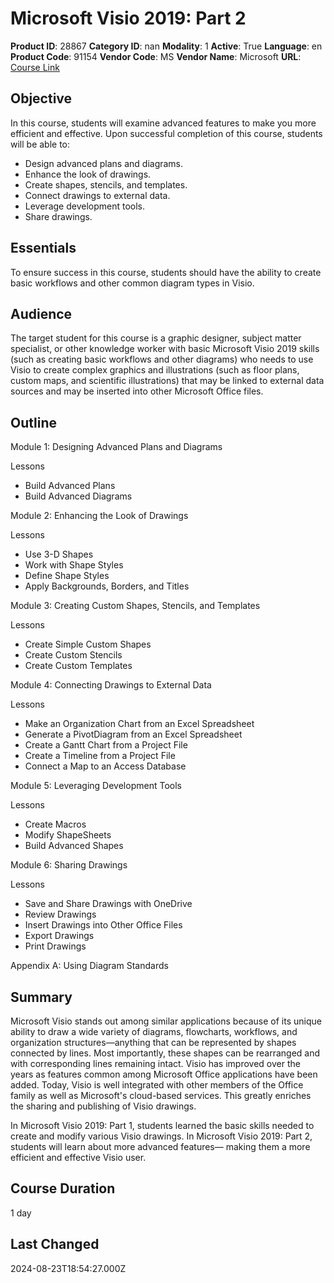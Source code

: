 # Microsoft Visio 2019: Part 2

**Product ID**: 28867
**Category ID**: nan
**Modality**: 1
**Active**: True
**Language**: en
**Product Code**: 91154
**Vendor Code**: MS
**Vendor Name**: Microsoft
**URL**: [Course Link](https://www.fastlaneus.com/course/microsoft-91154)

## Objective
In this course, students will examine advanced features to make you more efficient and effective. Upon successful completion of this course, students will be able to:

 
- Design advanced plans and diagrams.
- Enhance the look of drawings.
- Create shapes, stencils, and templates.
- Connect drawings to external data.
- Leverage development tools.
- Share drawings.

## Essentials
To ensure success in this course, students should have the ability to create basic workflows and other common diagram types in Visio.

## Audience
The target student for this course is a graphic designer, subject matter specialist, or other knowledge worker with basic Microsoft Visio 2019 skills (such as creating basic workflows and other diagrams) who needs to use Visio to create complex graphics and illustrations (such as floor plans, custom maps, and scientific illustrations) that may be linked to external data sources and may be inserted into other Microsoft Office files.

## Outline
Module 1: Designing Advanced Plans and Diagrams

 
Lessons

 
- Build Advanced Plans
- Build Advanced Diagrams

Module 2: Enhancing the Look of Drawings

 
Lessons

 
- Use 3-D Shapes
- Work with Shape Styles
- Define Shape Styles
- Apply Backgrounds, Borders, and Titles

Module 3: Creating Custom Shapes, Stencils, and Templates

 
Lessons

 
- Create Simple Custom Shapes
- Create Custom Stencils
- Create Custom Templates

Module 4: Connecting Drawings to External Data

 
Lessons

 
- Make an Organization Chart from an Excel Spreadsheet
- Generate a PivotDiagram from an Excel Spreadsheet
- Create a Gantt Chart from a Project File
- Create a Timeline from a Project File
- Connect a Map to an Access Database

Module 5: Leveraging Development Tools

 
Lessons

 
- Create Macros
- Modify ShapeSheets
- Build Advanced Shapes

Module 6: Sharing Drawings

 
Lessons

 
- Save and Share Drawings with OneDrive
- Review Drawings
- Insert Drawings into Other Office Files
- Export Drawings
- Print Drawings

Appendix A: Using Diagram Standards

## Summary
Microsoft Visio stands out among similar applications because of its unique ability to draw a wide variety of diagrams, flowcharts, workflows, and organization structures—anything that can be represented by shapes connected by lines. Most importantly, these shapes can be rearranged and with corresponding lines remaining intact. Visio has improved over the years as features common among Microsoft Office applications have been added. Today, Visio is well integrated with other members of the Office family as well as Microsoft's cloud-based services. This greatly enriches the sharing and publishing of Visio drawings. 

In Microsoft Visio 2019: Part 1, students learned the basic skills needed to create and modify various Visio drawings. In Microsoft Visio 2019: Part 2, students will learn about more advanced features— making them a more efficient and effective Visio user.

## Course Duration
1 day

## Last Changed
2024-08-23T18:54:27.000Z

